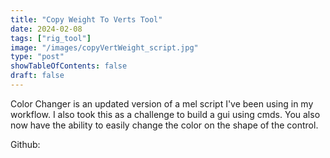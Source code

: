 ```yaml
---
title: "Copy Weight To Verts Tool"
date: 2024-02-08
tags: ["rig_tool"]
image: "/images/copyVertWeight_script.jpg"
type: "post"
showTableOfContents: false
draft: false
---
```

<!-- ![Copy Weight To Vert](/images/copyVertWeight_script.jpg) -->
Color Changer is an updated version of a mel script I've been using in my workflow. I also took this as a challenge to build a gui using cmds. You also now have the ability to easily change the color on the shape of the control.

Github: 